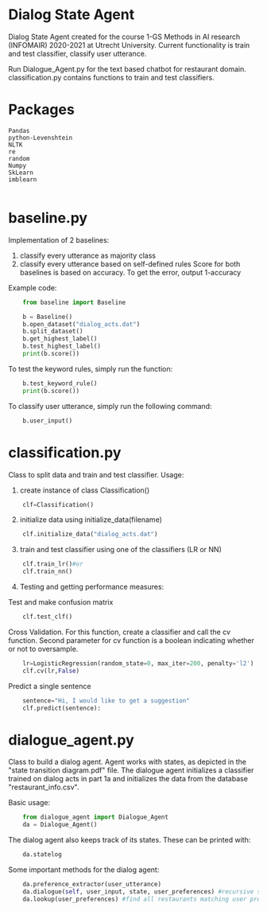 # Dialog State Agent

Dialog State Agent created for the course 1-GS Methods in AI research (INFOMAIR) 2020-2021 at Utrecht University.
Current functionality is train and test classifier, classify user utterance.

Run Dialogue_Agent.py for the text based chatbot for restaurant domain.
classification.py contains functions to train and test classifiers.

# Packages
```
Pandas
python-Levenshtein
NLTK
re
random
Numpy
SkLearn
imblearn


```
# baseline.py
Implementation of 2 baselines:
1. classify every utterance as majority class
2. classify every utterance based on self-defined rules
Score for both baselines is based on accuracy. To get the error, output 1-accuracy

Example code:
``` python
    from baseline import Baseline

    b = Baseline()
    b.open_dataset("dialog_acts.dat")
    b.split_dataset()
    b.get_highest_label()
    b.test_highest_label()
    print(b.score())
```
To test the keyword rules, simply run the function:

```python
    b.test_keyword_rule()
    print(b.score())
```

To classify user utterance, simply run the following command:
```python
    b.user_input()
```


# classification.py

Class to split data and train and test classifier. 
Usage: 
1. create instance of class Classification()
```python
    clf=Classification()
```
2. initialize data using initialize_data(filename)
```python
    clf.initialize_data("dialog_acts.dat")
```
3. train and test classifier using one of the classifiers (LR or NN)
```python
    clf.train_lr()#or
    clf.train_nn()
```
4. Testing and getting performance measures:

Test and make confusion matrix
    
```python
    clf.test_clf()
```

Cross Validation. For this function, create a classifier and call the cv function. Second parameter for cv function is a boolean indicating whether or not to oversample.
    
```python
    lr=LogisticRegression(random_state=0, max_iter=200, penalty='l2')
    clf.cv(lr,False) 
```

Predict a single sentence
    
```python
    sentence="Hi, I would like to get a suggestion"
    clf.predict(sentence):
```

# dialogue_agent.py

Class to build a dialog agent. Agent works with states, as depicted in the "state transition diagram.pdf" file.
The dialogue agent initializes a classifier trained on dialog acts in part 1a and initializes the data from the database "restaurant_info.csv". 

Basic usage: 

```python
    from dialogue_agent import Dialogue_Agent
    da = Dialogue_Agent()
```

The dialog agent also keeps track of its states. These can be printed with: 

```python
    da.statelog
```

Some important methods for the dialog agent: 

```python
    da.preference_extractor(user_utterance)
    da.dialogue(self, user_input, state, user_preferences) #recursive state transition function. In each state, the agent interacts with the user.
    da.lookup(user_preferences) #find all restaurants matching user preferences.
```
